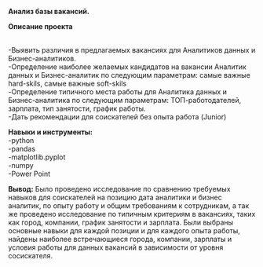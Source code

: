 **Анализ базы вакансий.**

**Описание проекта**

<br>-Выявить различия в предлагаемых вакансиях для Аналитиков данных и Бизнес-аналитиков.
<br>-Определение наиболее желаемых кандидатов на вакансии Аналитик данных и Бизнес-аналитик по следующим параметрам: самые важные hard-skils, самые важные soft-skils
<br>-Определение типичного места работы для Аналитика данных и Бизнес-аналитика по следующим параметрам: ТОП-работодателей, зарплата, тип занятости, график работы.
<br>-Дать рекомендации для соискателей без опыта работа (Junior)


**Навыки и инструменты:**
<br>-python
<br>-pandas
<br>-matplotlib.pyplot
<br>-numpy
<br>-Power Point

**Вывод:**
Было проведено исследование по сравнению требуемых навыков для соискателей на позицию дата аналитики и бизнес аналитик, по опыту работу и общим требованиям к сотрудникам, а так же проведено исследование по типичным критериям в вакансиях, таких как город, компании, график занятости и зарплата. Были выбраны основные навыки для каждой позиции и для каждого опыта работы, найдены наиболее встречающиеся города, компании, зарплаты и условия работы для данных вакансий в зависимости от уровня сосискателя.

